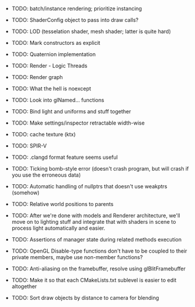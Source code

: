 - TODO: batch/instance rendering; prioritize instancing
- TODO: ShaderConfig object to pass into draw calls?
- TODO: LOD (tesselation shader, mesh shader; latter is quite hard)
- TODO: Mark constructors as explicit
- TODO: Quaternion implementation
- TODO: Render - Logic Threads
- TODO: Render graph
- TODO: What the hell is noexcept
- TODO: Look into glNamed... functions
- TODO: Bind light and uniforms and stuff together
- TODO: Make settings/inspector retractable width-wise
- TODO: cache texture (ktx)
- TODO: SPIR-V
- TODO: .clangd format feature seems useful
- TODO: Ticking bomb-style error (doesn't crash program, but will crash if you use the erroneous data)
- TODO: Automatic handling of nullptrs that doesn't use weakptrs (somehow)
- TODO: Relative world positions to parents

- TODO: After we're done with models and Renderer architecture, we'll move on to lighting stuff and integrate
that with shaders in scene to process light automatically and easier.

- TODO: Assertions of manager state during related methods execution

- TODO: OpenGL Disable-type functions don't have to be coupled to their private members, maybe
use non-member functions?

- TODO: Anti-aliasing on the framebuffer, resolve using glBlitFramebuffer

- TODO: Make it so that each CMakeLists.txt sublevel is easier to edit altogether

- TODO: Sort draw objects by distance to camera for blending